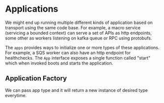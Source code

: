 # Applications

We might end up running multiple different kinds of application based on transport using the same
code base. For example, a macro service (servicing a bounded context) can serve a set of APIs as
http endpoints, some other as workers listening on kafka queue or RPC using protobufs.

The `apps` provides ways to initialize one or more types of these applications. For example, a SQS worker can also have an http endpoint for healthchecks. The `App` interface exposes a single
function called "start" which when invoked boots and starts the application.

## Application Factory

We can pass app type and it will return a new instance of desired type everytime.
